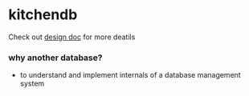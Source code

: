 # kitchendb
Check out [design doc](./docs/design.md) for more deatils

### why another database?

- to understand and implement internals of a database management system
